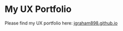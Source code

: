 # My UX Portfolio

Please find my UX portfolio here: [jgraham898.github.io](http://jgraham898.github.io)
